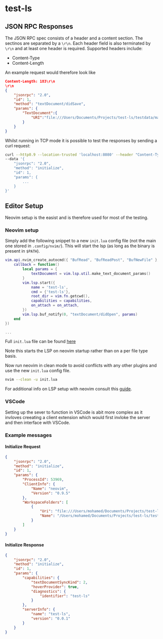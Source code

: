 # test-ls

## JSON RPC Responses

The JSON RPC spec consists of a header and a content section. The sectinos are separated by a `\r\n`. Each header field is also terminated by `\r\n` and at least one header is required. Supported headers include:

-   Content-Type
-   Content-Length

An example request would therefore look like

```json
Content-Length: 183\r\n
\r\n
{
	"jsonrpc": "2.0",
	"id": 1,
	"method": "textDocument/didSave",
	"params": {
		"TextDocument":{
            "URI":"file:///Users/Documents/Projects/test-ls/testdata/main.test"
        }
	}
}
```

Whilst running in TCP mode it is possible to test the responses by sending a curl request:

```bash
curl --http0.9 --location-trusted 'localhost:8080' --header "Content-Type: application/json" \
--data '{
    "jsonrpc": "2.0",
    "method": "initialize",
    "id": 1,
    "params": {
        ...
    }
}'
```

## Editor Setup

Neovim setup is the easist and is therefore used for most of the testing.

### Neovim setup

Simply add the following snippet to a new `init.lua` config file (not the main one stored in `.config/nvim/`). This will start the lsp (as long as the binary is present in `$PATH`).

```lua
vim.api.nvim_create_autocmd({ "BufRead", "BufReadPost", "BufNewFile" }, {
    callback = function()
        local params = {
            textDocument = vim.lsp.util.make_text_document_params()
        }
        vim.lsp.start({
            name = 'test-ls',
            cmd = {'test-ls'},
            root_dir = vim.fn.getcwd(),
            capabilities = capabilities,
            on_attach = on_attach,
        })
        vim.lsp.buf_notify(0, "textDocument/didOpen", params)
    end
})

...

```

Full `init.lua` file can be found [here](testdata/init.lua)

Note this starts the LSP on neovim startup rather than on a per file type basis.

Now run neovim in clean mode to avoid conflicts with any other plugins and use the new `init.lua` config file.

```bash
nvim --clean -u init.lua
```

For additional info on LSP setup with neovim consult this [guide](https://neovim.io/doc/user/lsp.html).

### VSCode

Setting up the sever to function in VSCode is abit more complex as it invloves creeating a client extension which would first invloke the server and then interface with VSCode.

### Example messages

#### Initialize Request

```json
{
	"jsonrpc": "2.0",
	"method": "initialize",
	"id": 1,
	"params": {
		"ProcessId": 53969,
		"ClientInfo": {
			"Name": "neovim",
			"Version": "0.9.5"
		},
		"WorkspaceFolders": [
			{
				"Uri": "file:///Users/mohamed/Documents/Projects/test-ls/testdata",
				"Name": "/Users/mohamed/Documents/Projects/test-ls/testdata"
			}
		]
	}
}
```

#### Initialize Response

```json
{
	"jsonrpc": "2.0",
	"method": "initialize",
	"id": 1,
	"params": {
		"capabilities": {
			"textDocumentSyncKind": 2,
			"hoverProvider": true,
			"diagnostics": {
				"identifier": "test-ls"
			}
		},
		"serverInfo": {
			"name": "test-ls",
			"version": "0.0.1"
		}
	}
}
```
